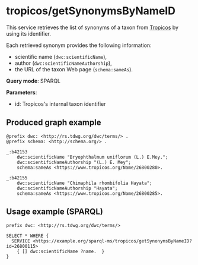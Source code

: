 
# tropicos/getSynonymsByNameID


This service retrieves the list of synonyms of a taxon from [Tropicos](https://www.tropicos.org/) by using its identifier. 

Each retrieved synonym provides the following information:
- scientific name (`dwc:scientificName`),
- author (`dwc:scientificNameAuthorship`),
- the URL of the taxon Web page (`schema:sameAs`).


**Query mode**: SPARQL

**Parameters**: 
- id: Tropicos's internal taxon identifier




## Produced graph example

```turtle
@prefix dwc: <http://rs.tdwg.org/dwc/terms/> .
@prefix schema: <http://schema.org/> .

_:b42153
    dwc:scientificName "Bryophthalmum uniflorum (L.) E.Mey.";
    dwc:scientificNameAuthorship "(L.) E. Mey";
    schema:sameAs <https://www.tropicos.org/Name/26800280>.
    
_:b42155
    dwc:scientificName "Chimaphila rhombifolia Hayata";
    dwc:scientificNameAuthorship "Hayata";
    schema:sameAs <https://www.tropicos.org/Name/26800285>.
```

## Usage example (SPARQL)

```sparql
prefix dwc: <http://rs.tdwg.org/dwc/terms/>

SELECT * WHERE {
  SERVICE <https://example.org/sparql-ms/tropicos/getSynonymsByNameID?id=26800115>
    { [] dwc:scientificName ?name.  }
}
```

